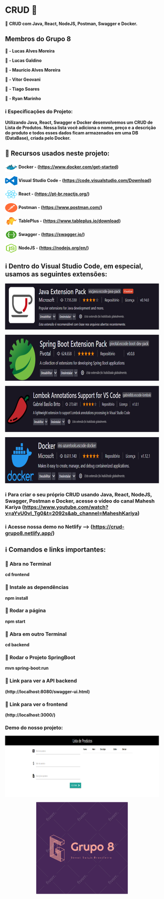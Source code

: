 # CRUD :file_folder:
:bookmark_tabs: **CRUD com Java, React, NodeJS, Postman, Swagger e Docker.**

## Membros do Grupo 8

:boy: **- Lucas Alves Moreira**

:boy: **- Lucas Galdino**

:boy: **- Maurício Alves Moreira**

:boy: **- Vitor Geovani**

:boy: **- Tiago Soares**

:boy: **- Ryan Marinho**

### :information_source: Especificações do Projeto:

**Utilizando Java, React, Swagger e Docker desenvolvemos um CRUD de Lista de Produtos. Nessa lista você adiciona o nome, preço e a descrição do produto e todos esses dados ficam armazenados em uma DB (DataBase), criada pelo Docker.**

## 📌 Recursos usados neste projeto: 

<img align="center" alt="icon-js" height="30" width="40" src="https://raw.githubusercontent.com/devicons/devicon/master/icons/docker/docker-original.svg" style="max-width:100%;"></img> **Docker - (https://www.docker.com/get-started)**

<img align="center" alt="icon-js" height="30" width="40" src="icons/visual-studio-code-logo-svg-vector.svg" style="max-width:100%;"></img> **Visual Studio Code -  (https://code.visualstudio.com/Download)**

<img align="center" alt="icon-js" height="30" width="40" src="https://raw.githubusercontent.com/devicons/devicon/master/icons/react/react-original.svg" style="max-width:100%;"></img> **React - (https://pt-br.reactjs.org/)**

<img align="center" alt="icon-js" height="30" width="40" src="icons/getpostman-icon.svg" style="max-width:100%;"></img> **Postman - (https://www.postman.com/)**

<img align="center" alt="icon-js" height="30" width="40" src="icons/tableplus-v1.png" style="max-width:100%;"></img> **TablePlus - (https://www.tableplus.io/download)**

<img align="center" alt="icon-js" height="30" width="40" src="icons/swagger-seeklogo.com.svg" style="max-width:100%;"></img> **Swagger - (https://swagger.io/)**

<img align="center" alt="icon-js" height="30" width="40" src="https://raw.githubusercontent.com/devicons/devicon/master/icons/nodejs/nodejs-original.svg" style="max-width:100%;"></img> **NodeJS - (https://nodejs.org/en/)**

## :information_source: Dentro do Visual Studio Code, em especial, usamos as seguintes extensões:

<p align="left">
  <img height="150" width"150" src="extensions/java-extension.png">
  </p>
  
 <p align="left">
  <img height="150" width"150" src="extensions/springboot-extension.png">
  </p>
  
 <p align="left">
  <img height="150" width"150" src="extensions/lombok-extension.png">
  </p>
  
 <p align="left">
  <img height="150" width"150" src="extensions/docker-extension.png">
  </p>

### :information_source: **Para criar o seu próprio CRUD usando Java, React, NodeJS, Swagger, Postman e Docker, acesse o vídeo do canal Mahesh Kariya (https://www.youtube.com/watch?v=aYvU0vI_Tg0&t=2092s&ab_channel=MaheshKariya)**

### :information_source: **Acesse nossa demo no Netlify --> (https://crud-grupo8.netlify.app/)**

## :information_source: **Comandos e links importantes:**
### 📍 **Abra no Terminal**
**cd frontend**

### 📍 **Instale as dependências**
**npm install**

### 📍 **Rodar a página**
**npm start**

### 📍 **Abra em outro Terminal**
**cd backend**

### 📍 **Rodar o Projeto SpringBoot**
**mvn spring-boot:run**

### 📍 **Link para ver a API backend**
**(http://localhost:8080/swagger-ui.html)**

### 📍 **Link para ver o frontend**
**(http://localhost:3000/)**


### **Demo do nosso projeto:**

<p align="left">
  <img height="200" width"200" src="demo.png">
  </p>


<p align="center">
  <img width="300px" height"=300px" src="/logo_gp8.png">
  </p>

